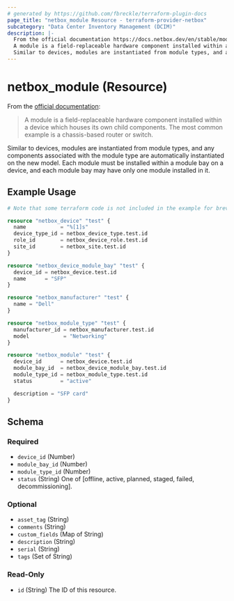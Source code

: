 ```yaml
---
# generated by https://github.com/fbreckle/terraform-plugin-docs
page_title: "netbox_module Resource - terraform-provider-netbox"
subcategory: "Data Center Inventory Management (DCIM)"
description: |-
  From the official documentation https://docs.netbox.dev/en/stable/models/dcim/module/:
  A module is a field-replaceable hardware component installed within a device which houses its own child components. The most common example is a chassis-based router or switch.
  Similar to devices, modules are instantiated from module types, and any components associated with the module type are automatically instantiated on the new model. Each module must be installed within a module bay on a device, and each module bay may have only one module installed in it.
---
```


# netbox_module (Resource)

From the [official documentation](https://docs.netbox.dev/en/stable/models/dcim/module/):

> A module is a field-replaceable hardware component installed within a device which houses its own child components. The most common example is a chassis-based router or switch.

Similar to devices, modules are instantiated from module types, and any components associated with the module type are automatically instantiated on the new model. Each module must be installed within a module bay on a device, and each module bay may have only one module installed in it.

## Example Usage

```terraform
# Note that some terraform code is not included in the example for brevity

resource "netbox_device" "test" {
  name           = "%[1]s"
  device_type_id = netbox_device_type.test.id
  role_id        = netbox_device_role.test.id
  site_id        = netbox_site.test.id
}

resource "netbox_device_module_bay" "test" {
  device_id = netbox_device.test.id
  name      = "SFP"
}

resource "netbox_manufacturer" "test" {
  name = "Dell"
}

resource "netbox_module_type" "test" {
  manufacturer_id = netbox_manufacturer.test.id
  model           = "Networking"
}

resource "netbox_module" "test" {
  device_id      = netbox_device.test.id
  module_bay_id  = netbox_device_module_bay.test.id
  module_type_id = netbox_module_type.test.id
  status         = "active"

  description = "SFP card"
}
```

<!-- schema generated by tfplugindocs -->
## Schema

### Required

- `device_id` (Number)
- `module_bay_id` (Number)
- `module_type_id` (Number)
- `status` (String) One of [offline, active, planned, staged, failed, decommissioning].

### Optional

- `asset_tag` (String)
- `comments` (String)
- `custom_fields` (Map of String)
- `description` (String)
- `serial` (String)
- `tags` (Set of String)

### Read-Only

- `id` (String) The ID of this resource.


